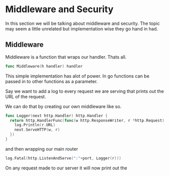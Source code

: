 # Middleware and Security

In this section we will be talking about middleware and security. The topic may seem a little unrelated but implementation wise they go hand in had.

## Middleware

Middleware is a function that wraps our handler. Thats all. 

```go
func Middleware(h handler) handler
```

This simple implementation has alot of power. In go functions can be passed in to other functions as a parameter. 

Say we want to add a log to every request we are serving that prints out the URL of the request. 

We can do that by creating our own middleware like so.

```go
func Logger(next http.Handler) http.Handler {
  return http.HandlerFunc(func(w http.ResponseWriter, r *http.Request) {
    log.Println(r.URL)
    next.ServeHTTP(w, r)
  })
}
```

and then wrapping our main router

```go
log.Fatal(http.ListenAndServe(":"+port, Logger(r)))
```

On any request made to our server it will now print out the 